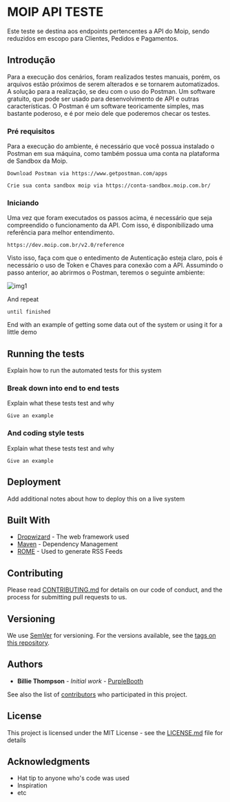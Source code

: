 # MOIP API TESTE

Este teste se destina aos endpoints pertencentes a API do Moip, sendo reduzidos em escopo para Clientes, Pedidos e Pagamentos.

## Introdução

Para a execução dos cenários, foram realizados testes manuais, porém, os arquivos estão próximos de serem alterados e se tornarem automatizados.
A solução para a realização, se deu com o uso do Postman. Um software gratuito, que pode ser usado para desenvolvimento de API e outras características. O Postman é um software teoricamente simples, mas bastante poderoso, e é por meio dele que poderemos checar os testes.

### Pré requisitos

Para a execução do ambiente, é necessário que você possua instalado o Postman em sua máquina, como também possua uma conta na plataforma de Sandbox da Moip.

```
Download Postman via https://www.getpostman.com/apps
```

```
Crie sua conta sandbox moip via https://conta-sandbox.moip.com.br/
```

### Iniciando

Uma vez que foram executados os passos acima, é necessário que seja compreendido o funcionamento da API. Com isso, é disponibilizado uma referência para melhor entendimento.

```
https://dev.moip.com.br/v2.0/reference
```
Visto isso, faça com que o entedimento de Autenticação esteja claro, pois é necessário o uso de Token e Chaves para conexão com a API. 
Assumindo o passo anterior, ao abrirmos o Postman, teremos o seguinte ambiente:

![img1](https://user-images.githubusercontent.com/8397519/40283585-e9a01244-5c56-11e8-9191-f97b640fdd7d.png)



And repeat

```
until finished
```

End with an example of getting some data out of the system or using it for a little demo

## Running the tests

Explain how to run the automated tests for this system

### Break down into end to end tests

Explain what these tests test and why

```
Give an example
```

### And coding style tests

Explain what these tests test and why

```
Give an example
```

## Deployment

Add additional notes about how to deploy this on a live system

## Built With

* [Dropwizard](http://www.dropwizard.io/1.0.2/docs/) - The web framework used
* [Maven](https://maven.apache.org/) - Dependency Management
* [ROME](https://rometools.github.io/rome/) - Used to generate RSS Feeds

## Contributing

Please read [CONTRIBUTING.md](https://gist.github.com/PurpleBooth/b24679402957c63ec426) for details on our code of conduct, and the process for submitting pull requests to us.

## Versioning

We use [SemVer](http://semver.org/) for versioning. For the versions available, see the [tags on this repository](https://github.com/your/project/tags). 

## Authors

* **Billie Thompson** - *Initial work* - [PurpleBooth](https://github.com/PurpleBooth)

See also the list of [contributors](https://github.com/your/project/contributors) who participated in this project.

## License

This project is licensed under the MIT License - see the [LICENSE.md](LICENSE.md) file for details

## Acknowledgments

* Hat tip to anyone who's code was used
* Inspiration
* etc
